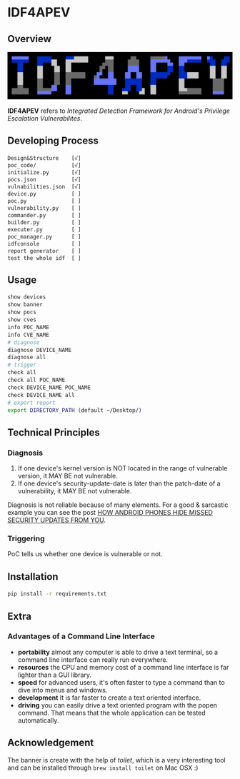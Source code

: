 # IDF4APEV

## Overview

![banner](https://github.com/brant-ruan/IDF4APEV/blob/master/resources/images/banner.png)

**IDF4APEV** refers to *Integrated Detection Framework for Android's Privilege Escalation Vulnerabilites*.

## Developing Process

```
Design&Structure    [√]
poc_code/           [√]
initialize.py       [√]
pocs.json           [√]
vulnabilities.json  [√]
device.py           [ ]
poc.py              [ ]
vulnerability.py    [ ]
commander.py        [ ]
builder.py          [ ]
executer.py         [ ]
poc_manager.py      [ ]
idfconsole          [ ]
report generator    [ ]
test the whole idf  [ ]
```

## Usage

```bash
show devices
show banner
show pocs
show cves
info POC_NAME
info CVE_NAME
# diagnose
diagnose DEVICE_NAME
diagnose all
# trigger
check all
check all POC_NAME
check DEVICE_NAME POC_NAME
check DEVICE_NAME all
# export report
export DIRECTORY_PATH (default ~/Desktop/)
```

## Technical Principles

### Diagnosis

1. If one device's kernel version is NOT located in the range of vulnerable version, it MAY BE not vulnerable.
2. If one device's security-update-date is later than the patch-date of a vulnerability, it MAY BE not vulnerable.

Diagnosis is not reliable because of many elements. For a good & sarcastic example you can see the post [HOW ANDROID PHONES HIDE MISSED SECURITY UPDATES FROM YOU](https://www.wired.com/story/android-phones-hide-missed-security-updates-from-you/).

### Triggering

PoC tells us whether one device is vulnerable or not.

## Installation

```bash
pip install -r requirements.txt
```

## Extra

### Advantages of a Command Line Interface

- **portability** almost any computer is able to drive a text terminal, so a command line interface can really run everywhere.
- **resources** the CPU and memory cost of a command line interface is far lighter than a GUI library.
- **speed** for advanced users, it's often faster to type a command than to dive into menus and windows.
- **development** It is far faster to create a text oriented interface.
- **driving** you can easily drive a text oriented program with the popen command. That means that the whole application can be tested automatically.

## Acknowledgement

The banner is create with the help of *toilet*, which is a very interesting tool and can be installed through `brew install toilet` on Mac OSX :)